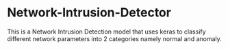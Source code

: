 # Network-Intrusion-Detector

This is a Network Intrusion Detection model that uses keras to classify different network parameters into 2 categories namely normal and anomaly.
